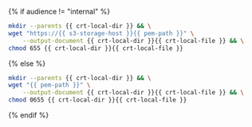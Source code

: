 {% if audience != "internal" %}

```bash
mkdir --parents {{ crt-local-dir }} && \
wget "https://{{ s3-storage-host }}{{ pem-path }}" \
    --output-document {{ crt-local-dir }}{{ crt-local-file }} && \
chmod 655 {{ crt-local-dir }}{{ crt-local-file }}
```

{% else %}

```bash
mkdir --parents {{ crt-local-dir }} && \
wget "{{ pem-path }}" \
    --output-document {{ crt-local-dir }}{{ crt-local-file }} && \
chmod 0655 {{ crt-local-dir }}{{ crt-local-file }}
```

{% endif %}

